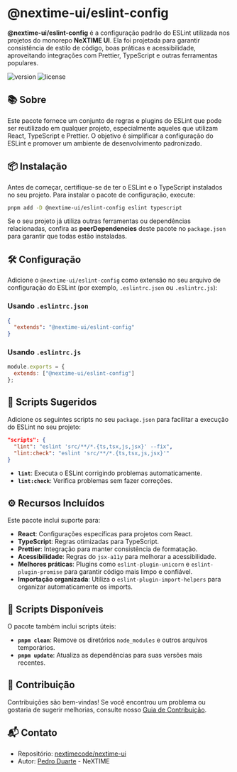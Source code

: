 # @nextime-ui/eslint-config

**@nextime-ui/eslint-config** é a configuração padrão do ESLint utilizada nos projetos do monorepo **NeXTIME UI**. Ela foi projetada para garantir consistência de estilo de código, boas práticas e acessibilidade, aproveitando integrações com Prettier, TypeScript e outras ferramentas populares.

![version](https://img.shields.io/npm/v/@nextime-ui/preline.svg)
![license](https://img.shields.io/badge/license-MIT-green)

## 📚 Sobre

Este pacote fornece um conjunto de regras e plugins do ESLint que pode ser reutilizado em qualquer projeto, especialmente aqueles que utilizam React, TypeScript e Prettier. O objetivo é simplificar a configuração do ESLint e promover um ambiente de desenvolvimento padronizado.

## 📦 Instalação

Antes de começar, certifique-se de ter o ESLint e o TypeScript instalados no seu projeto. Para instalar o pacote de configuração, execute:

```bash
pnpm add -D @nextime-ui/eslint-config eslint typescript
```

Se o seu projeto já utiliza outras ferramentas ou dependências relacionadas, confira as **peerDependencies** deste pacote no `package.json` para garantir que todas estão instaladas.

## 🛠️ Configuração

Adicione o `@nextime-ui/eslint-config` como extensão no seu arquivo de configuração do ESLint (por exemplo, `.eslintrc.json` ou `.eslintrc.js`):

### Usando `.eslintrc.json`

```json
{
  "extends": "@nextime-ui/eslint-config"
}
```

### Usando `.eslintrc.js`

```javascript
module.exports = {
  extends: ["@nextime-ui/eslint-config"]
};
```

## 🚀 Scripts Sugeridos

Adicione os seguintes scripts no seu `package.json` para facilitar a execução do ESLint no seu projeto:

```json
"scripts": {
  "lint": "eslint 'src/**/*.{ts,tsx,js,jsx}' --fix",
  "lint:check": "eslint 'src/**/*.{ts,tsx,js,jsx}'"
}
```

- **`lint`**: Executa o ESLint corrigindo problemas automaticamente.
- **`lint:check`**: Verifica problemas sem fazer correções.

## ⚙️ Recursos Incluídos

Este pacote inclui suporte para:

- **React**: Configurações específicas para projetos com React.
- **TypeScript**: Regras otimizadas para TypeScript.
- **Prettier**: Integração para manter consistência de formatação.
- **Acessibilidade**: Regras do `jsx-a11y` para melhorar a acessibilidade.
- **Melhores práticas**: Plugins como `eslint-plugin-unicorn` e `eslint-plugin-promise` para garantir código mais limpo e confiável.
- **Importação organizada**: Utiliza o `eslint-plugin-import-helpers` para organizar automaticamente os imports.

## 🔧 Scripts Disponíveis

O pacote também inclui scripts úteis:

- **`pnpm clean`**: Remove os diretórios `node_modules` e outros arquivos temporários.
- **`pnpm update`**: Atualiza as dependências para suas versões mais recentes.

## 🌟 Contribuição

Contribuições são bem-vindas! Se você encontrou um problema ou gostaria de sugerir melhorias, consulte nosso [Guia de Contribuição](../../CONTRIBUTING.md).

## 📬 Contato

- Repositório: [nextimecode/nextime-ui](https://github.com/nextimecode/nextime-ui)
- Autor: [Pedro Duarte](https://github.com/phdduarte) - NeXTIME
